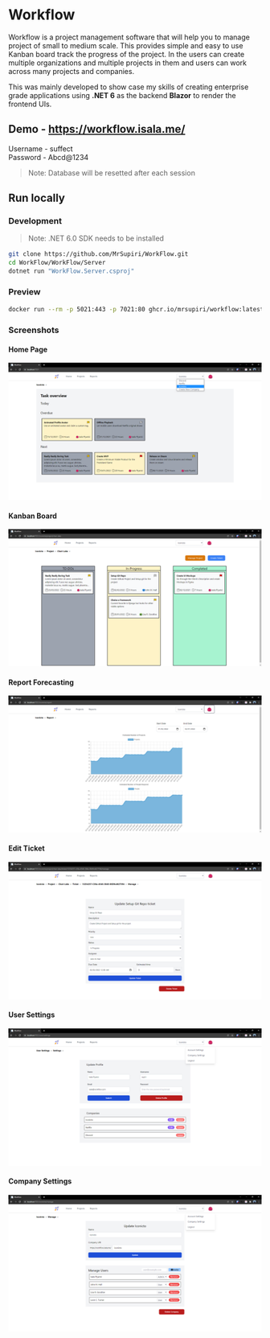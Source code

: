 # Workflow

Workflow is a project management software that will help you to manage project of small to medium scale. This provides simple and easy to use Kanban board track the progress of the project. In the users can create multiple organizations and multiple projects in them and users can work across many projects and companies. 

This was mainly developed to show case my skills of creating enterprise grade applications using **.NET 6** as the backend **Blazor** to render the frontend UIs.

## Demo - https://workflow.isala.me/
Username - suffect \
Password - Abcd@1234
> Note: Database will be resetted after each session

## Run locally

### Development
> Note: .NET 6.0 SDK needs to be installed
```bash
git clone https://github.com/MrSupiri/WorkFlow.git
cd WorkFlow/WorkFlow/Server
dotnet run "WorkFlow.Server.csproj"
```

### Preview
```bash
docker run --rm -p 5021:443 -p 7021:80 ghcr.io/mrsupiri/workflow:latest
```

### Screenshots
#### Home Page
![Home Page](images/home-page.png)
#### Kanban Board
![Kanban Board](images/project-view.png)
#### Report Forecasting
![Report Forecasting](images/forecasting.png)
#### Edit Ticket
![Edit Ticket](images/ticket-view.png)
#### User Settings
![User Settings](images/user-profile.png)
#### Company Settings
![Company Settings](images/comapny-settings.png)